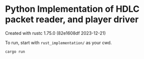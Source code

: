 # Python Implementation of HDLC packet reader, and player driver

Created with rustc 1.75.0 (82e1608df 2023-12-21)

To run, start with `rust_implementation/` as your cwd.

```shell
cargo run
```
